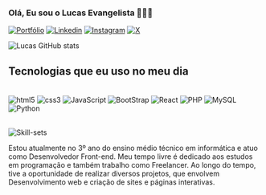 
### Olá,  Eu sou o Lucas Evangelista 🖖🏾🤓

[![Portfólio](https://img.shields.io/website-up-down-green-red/http/monip.org.svg)](https://lucasevangelistaa.github.io/portfolio)
[![Linkedin](https://img.shields.io/badge/LinkedIn-0077B5?style=for-the-badge&logo=linkedin&logoColor=white)](https://www.linkedin.com/in/lucas-evangelista-214116242/)
[![Instagram](https://img.shields.io/badge/Instagram-E4405F?style=for-the-badge&logo=instagram&logoColor=whitehttps://img.shields.io/badge/Instagram-E4405F?style=for-the-badge&logo=instagram&logoColor=white)](https://www.instagram.com/lucassss.lc)
[![X](https://img.shields.io/badge/Twitter-1DA1F2?style=for-the-badge&logo=twitter&logoColor=white)](https://twitter.com/lucassssdev)

![Lucas GitHub stats](https://github-readme-stats.vercel.app/api?username=lucasevangelistaa&show_icons=true&theme=dracula)

## Tecnologias que eu uso no meu dia

<div style="display: inline_block"><br/>
    <img src="https://img.shields.io/badge/HTML5-E34F26?style=for-the-badge&logo=html5&logoColor=white" alt="html5" align="center">
    <img src="https://img.shields.io/badge/CSS3-1572B6?style=for-the-badge&logo=css3&logoColor=white" alt="css3" align="center">
    <img src="https://img.shields.io/badge/JavaScript-323330?style=for-the-badge&logo=javascript&logoColor=F7DF1E" alt="JavaScript" align="center">
    <img src="https://img.shields.io/badge/Bootstrap-563D7C?style=for-the-badge&logo=bootstrap&logoColor=white" alt="BootStrap" align="center">
    <img src="https://img.shields.io/badge/React-20232A?style=for-the-badge&logo=react&logoColor=61DAFB" alt="React" align="center">
    <img src="https://img.shields.io/badge/PHP-777BB4?style=for-the-badge&logo=php&logoColor=white" alt="PHP" align="center">
    <img src="https://img.shields.io/badge/MySQL-00000F?style=for-the-badge&logo=mysql&logoColor=white" alt="MySQL" align="center">
    <img src="https://img.shields.io/badge/Python-3776AB?style=for-the-badge&logo=python&logoColor=white" alt="Python" align="center">
</div><br/>

![Skill-sets](https://github-readme-stats.vercel.app/api/top-langs/?username=lucasevangelistaa&hide_progress=compact)

Estou atualmente no 3º ano do ensino médio técnico em informática e atuo como Desenvolvedor Front-end. Meu tempo livre é dedicado aos estudos em programação e também trabalho como Freelancer. Ao longo do tempo, tive a oportunidade de realizar diversos projetos, que envolvem Desenvolvimento web e criação de sites e páginas interativas.

